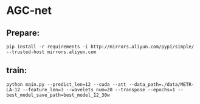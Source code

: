 # AGC-net

## Prepare:
```
pip install -r requirements -i http://mirrors.aliyun.com/pypi/simple/ --trusted-host mirrors.aliyun.com
```


## train:

```
python main.py --predict_len=12 --cuda --att --data_path=./data/METR-LA-12 --feature_len=3 --wavelets_num=20 --transpose --epochs=1 --best_model_save_path=best_model_12_30w
```
